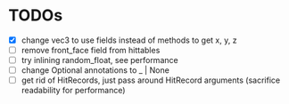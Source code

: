 # TODOs

- [x] change vec3 to use fields instead of methods to get x, y, z
- [ ] remove front_face field from hittables
- [ ] try inlining random_float, see performance
- [ ] change Optional annotations to \_ | None
- [ ] get rid of HitRecords, just pass around HitRecord arguments (sacrifice readability for performance)
